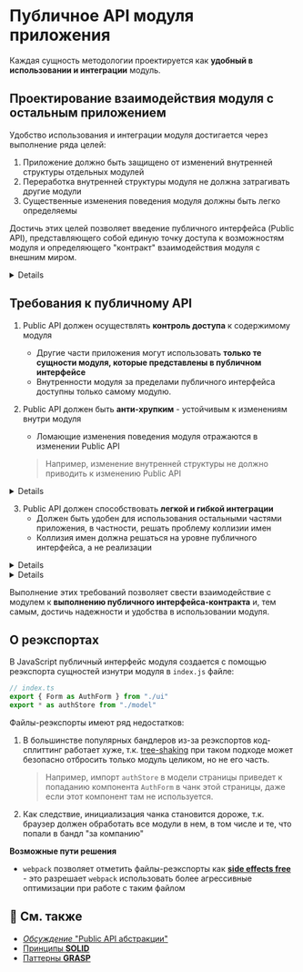 # Публичное API модуля приложения

Каждая сущность методологии проектируется как **удобный в использовании и интеграции** модуль.

## Проектирование взаимодействия модуля с остальным приложением
Удобство использования и интеграции модуля достигается через выполнение ряда целей:

1. Приложение должно быть защищено от изменений внутренней структуры отдельных модулей
2. Переработка внутренней структуры модуля не должна затрагивать другие модули
3. Существенные изменения поведения модуля должны быть легко определяемы

Достичь этих целей позволяет введение публичного интерфейса (Public API), представляющего собой единую точку доступа к возможностям модуля и определяющего "контракт" взаимодействия модуля с внешним миром.

<details>

> Структура сущности должна иметь единую точку входа, предоставляющую публичный интерфейс


```sh
└── features/                        # 
  └── feature-name/                  # Внутренняя структура фичи
          ├── ui/                    #
          ├── model/                 #
          ├── {...}/                 #
          └── index.ts               # Энтрипоинт фичи с ее публичным API
```

```js
// index.ts
export { Form as AuthForm } from "./ui"
export * as authFormStore from "./model"
```
</details>


## Требования к публичному API

1. Public API должен осуществлять **контроль доступа** к содержимому модуля
   - Другие части приложения могут использовать **только те сущности модуля, которые представлены в публичном интерфейсе**
   - Внутренности модуля за пределами публичного интерфейса доступны только самому модулю.

2. Public API должен быть **анти-хрупким** - устойчивым к изменениям внутри модуля
   - Ломающие изменения поведения модуля отражаются в изменении Public API
   > Например, изменение внутренней структуры не должно приводить к изменению Public API

<details>

> **Плохо:** перемещение или переименование этого компонента внутри фичи приведет к необходимости рефакторить импорты во всех местах использования компонента.
```diff
- import { Form } from "features/auth-form/ui/form"
```
> **Хорошо:** интерфейс фичи не отображает её внутреннуюю структуру, внешние "пользователи" фичи не пострадают от перемещения или переименования компонента внутри фичи
```diff
+ import { AuthForm } from "features/auth-form"
```

</details>

3. Public API должен способствовать **легкой и гибкой интеграции**
   - Должен быть удобен для использования остальными частями приложения, в частности, решать проблему коллизии имен
   - Коллизия имен должна решаться на уровне публичного интерфейса, а не реализации
<details>

> **Плохо:** будет коллизия имен
```diff
- import { Form, store } from "features/auth-form"
- import { Form, store } from "features/post-form"
```

> **Хорошо:** коллизия решена на уровне интерфейса
```diff
+ import { AuthForm, authFormStore } from "features/auth-form"
+ import { AuthForm, postFormStore } from "features/post-form"
```

```js
// features/auth-form/index.ts
export { Form as AuthForm } from "./ui"
export * as authFormStore from "./model"
```

</details>

<details>

> **Плохо:** неудобно писать, неудобно читать, "пользователь" фичи страдает
```diff
- import { storeActionUpdateUserDetails } from "features/auth-form"
- dispatch(storeActionUpdateUserDetails(...))
```

> **Хорошо:** "пользователь" фичи получает доступ к нужным вещам итеративно и гибко
```diff
+ import { authFormStore } from "features/auth-form"
+ dispatch(authFormStore.actions.updateUserDetails(...))
```
</details>

Выполнение этих требований позволяет свести взаимодействие с модулем к **выполнению публичного интерфейса-контракта** и, тем самым, достичь надежности и удобства в использовании модуля.

## О реэкспортах
В JavaScript публичный интерфейс модуля создается с помощью реэкспорта сущностей изнутри модуля в `index.js` файле:

```js
// index.ts
export { Form as AuthForm } from "./ui"
export * as authStore from "./model"
```

Файлы-реэкспорты имеют ряд недостатков:

1. В большинстве популярных бандлеров из-за реэкспортов код-сплиттинг работает хуже, т.к. [tree-shaking](https://webpack.js.org/guides/tree-shaking/) при таком подходе может безопасно отбросить только модуль целиком, но не его часть. 
   > Например, импорт `authStore` в модели страницы приведет к попаданию компонента `AuthForm` в чанк этой страницы, даже если этот компонент там не используется.

2. Как следствие, инициализация чанка становится дороже, т.к. браузер должен обработать все модули в нем, в том числе и те, что попали в бандл "за компанию"

**Возможные пути решения**
- `webpack` позволяет отметить файлы-реэкспорты как [**side effects free**](https://webpack.js.org/guides/tree-shaking/#mark-the-file-as-side-effect-free) - это разрешает `webpack` использовать более агрессивные оптимизации при работе с таким файлом

## 📑 См. также
- [*Обсуждение* "Public API абстракции"](https://github.com/feature-sliced/wiki/discussions/41)
- [Принципы **SOLID**](https://ru.wikipedia.org/wiki/SOLID)
- [Паттерны **GRASP**](https://ru.wikipedia.org/wiki/GRASP)
